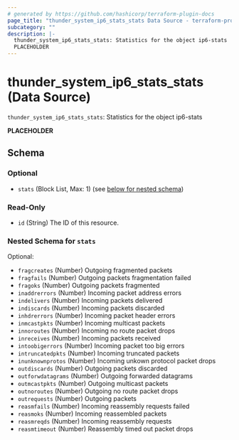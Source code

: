 ```yaml
---
# generated by https://github.com/hashicorp/terraform-plugin-docs
page_title: "thunder_system_ip6_stats_stats Data Source - terraform-provider-thunder"
subcategory: ""
description: |-
  thunder_system_ip6_stats_stats: Statistics for the object ip6-stats
  PLACEHOLDER
---
```


# thunder_system_ip6_stats_stats (Data Source)

`thunder_system_ip6_stats_stats`: Statistics for the object ip6-stats

__PLACEHOLDER__



<!-- schema generated by tfplugindocs -->
## Schema

### Optional

- `stats` (Block List, Max: 1) (see [below for nested schema](#nestedblock--stats))

### Read-Only

- `id` (String) The ID of this resource.

<a id="nestedblock--stats"></a>
### Nested Schema for `stats`

Optional:

- `fragcreates` (Number) Outgoing fragmented packets
- `fragfails` (Number) Outgoing packets fragmentation failed
- `fragoks` (Number) Outgoing packets fragmented
- `inaddrerrors` (Number) Incoming packet address errors
- `indelivers` (Number) Incoming packets delivered
- `indiscards` (Number) Incoming packets discarded
- `inhdrerrors` (Number) Incoming packet header errors
- `inmcastpkts` (Number) Incoming multicast packets
- `innoroutes` (Number) Incoming no route packet drops
- `inreceives` (Number) Incoming packets received
- `intoobigerrors` (Number) Incoming packet too big errors
- `intruncatedpkts` (Number) Incoming truncated packets
- `inunknownprotos` (Number) Incoming unkown protocol packet drops
- `outdiscards` (Number) Outgoing packets discarded
- `outforwdatagrams` (Number) Outgoing forwarded datagrams
- `outmcastpkts` (Number) Outgoing multicast packets
- `outnoroutes` (Number) Outgoing no route packet drops
- `outrequests` (Number) Outgoing packets
- `reasmfails` (Number) Incoming reassembly requests failed
- `reasmoks` (Number) Incoming reassembled packets
- `reasmreqds` (Number) Incoming reassembly requests
- `reasmtimeout` (Number) Reassembly timed out packet drops


